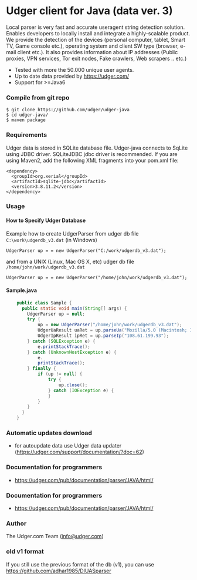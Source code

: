 # Udger client for Java (data ver. 3)
Local parser is very fast and accurate useragent string detection solution. Enables developers to locally install and integrate a highly-scalable product.
We provide the detection of the devices (personal computer, tablet, Smart TV, Game console etc.), operating system and client SW type (browser, e-mail client etc.).
It also provides information about IP addresses (Public proxies, VPN services, Tor exit nodes, Fake crawlers, Web scrapers .. etc.)


- Tested with more the 50.000 unique user agents.
- Up to date data provided by https://udger.com/
- Support for >=Java6

### Compile from git repo

    $ git clone https://github.com/udger/udger-java
    $ cd udger-java/
    $ maven package

### Requirements
Udger data is stored in SQLite database file. Udger-java connects to SqLite using JDBC driver. SQLiteJDBC jdbc driver is recommended. If you are using Maven2, add the following XML fragments into your pom.xml file:

    <dependency>
      <groupId>org.xerial</groupId>
      <artifactId>sqlite-jdbc</artifactId>
      <version>3.8.11.2</version>
    </dependency>

### Usage

#### How to Specify Udger Database

Example how to create UdgerParser from udger db file `C:\work\udgerdb_v3.dat` (in Windows)

    UdgerParser up = = new UdgerParser("C:/work/udgerdb_v3.dat");


and from a UNIX (Linux, Mac OS X, etc) udger db file `/home/john/work/udgerdb_v3.dat`

    UdgerParser up = = new UdgerParser("/home/john/work/udgerdb_v3.dat");       
   

#### Sample.java

```java
    public class Sample {
      public static void main(String[] args) {
        UdgerParser up = null;
        try {
            up = new UdgerParser("/home/john/work/udgerdb_v3.dat");
            UdgerUaResult uaRet = up.parseUa("Mozilla/5.0 (Macintosh; Intel Mac OS X 10_11_2) AppleWebKit/601.3.9 (KHTML, like Gecko) Version/9.0.2 Safari/601.3.9");
            UdgerIpResult ipRet = up.parseIp("108.61.199.93");
        } catch (SQLException e) {
            e.printStackTrace();
        } catch (UnknownHostException e) {
            e.
            printStackTrace();
        } finally {
            if (up != null) {
                try {
                    up.close();
                } catch (IOException e) {
                }
            }
        }
      }
    }
```

### Automatic updates download
- for autoupdate data use Udger data updater (https://udger.com/support/documentation/?doc=62)

### Documentation for programmers
- https://udger.com/pub/documentation/parser/JAVA/html/

### Documentation for programmers
- https://udger.com/pub/documentation/parser/JAVA/html/

### Author
The Udger.com Team (info@udger.com)

### old v1 format
If you still use the previous format of the db (v1), you can use https://github.com/adhar1985/DIUASparser   
